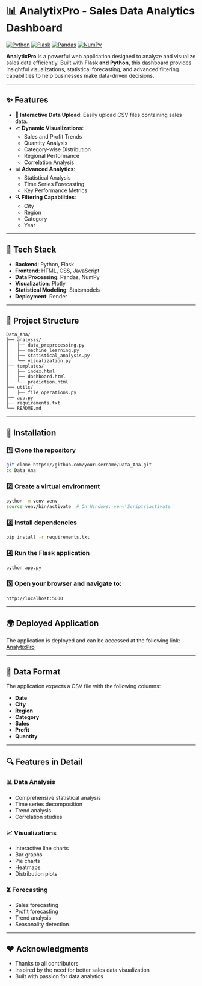 # 📊 AnalytixPro - Sales Data Analytics Dashboard

[![Python](https://img.shields.io/badge/Python-3.8+-blue.svg)](https://www.python.org/downloads/)
[![Flask](https://img.shields.io/badge/Flask-3.0.0-green.svg)](https://flask.palletsprojects.com/)
[![Pandas](https://img.shields.io/badge/Pandas-2.1.4-orange.svg)](https://pandas.pydata.org/)
[![NumPy](https://img.shields.io/badge/NumPy-1.26.2-lightblue.svg)](https://numpy.org/)

**AnalytixPro** is a powerful web application designed to analyze and visualize sales data efficiently. Built with **Flask and Python**, this dashboard provides insightful visualizations, statistical forecasting, and advanced filtering capabilities to help businesses make data-driven decisions.

---

## ✨ Features

- **📂 Interactive Data Upload**: Easily upload CSV files containing sales data.
- **📈 Dynamic Visualizations**:
  - Sales and Profit Trends
  - Quantity Analysis
  - Category-wise Distribution
  - Regional Performance
  - Correlation Analysis
- **📊 Advanced Analytics**:
  - Statistical Analysis
  - Time Series Forecasting
  - Key Performance Metrics
- **🔍 Filtering Capabilities**:
  - City
  - Region
  - Category
  - Year

---

## 🔧 Tech Stack

- **Backend**: Python, Flask
- **Frontend**: HTML, CSS, JavaScript
- **Data Processing**: Pandas, NumPy
- **Visualization**: Plotly
- **Statistical Modeling**: Statsmodels
- **Deployment**: Render

---

## 📂 Project Structure

```
Data_Ana/
├── analysis/
│   ├── data_preprocessing.py
│   ├── machine_learning.py
│   ├── statistical_analysis.py
│   └── visualization.py
├── templates/
│   ├── index.html
│   ├── dashboard.html
│   └── prediction.html
├── utils/
│   ├── file_operations.py
├── app.py
├── requirements.txt
└── README.md
```

---

## 🚀 Installation

### 1️⃣ Clone the repository
```sh
git clone https://github.com/yourusername/Data_Ana.git
cd Data_Ana
```

### 2️⃣ Create a virtual environment
```sh
python -m venv venv
source venv/bin/activate  # On Windows: venv\Scripts\activate
```

### 3️⃣ Install dependencies
```sh
pip install -r requirements.txt
```

### 4️⃣ Run the Flask application
```sh
python app.py
```

### 5️⃣ Open your browser and navigate to:
```
http://localhost:5000
```

---

## 🌍 Deployed Application
The application is deployed and can be accessed at the following link: [AnalytixPro](https://analytixpro-2.onrender.com/)

---

## 📜 Data Format

The application expects a CSV file with the following columns:
- **Date**
- **City**
- **Region**
- **Category**
- **Sales**
- **Profit**
- **Quantity**

---

## 🔍 Features in Detail

### 📊 Data Analysis
- Comprehensive statistical analysis
- Time series decomposition
- Trend analysis
- Correlation studies

### 📈 Visualizations
- Interactive line charts
- Bar graphs
- Pie charts
- Heatmaps
- Distribution plots

### ⏳ Forecasting
- Sales forecasting
- Profit forecasting
- Trend analysis
- Seasonality detection

---

## ❤️ Acknowledgments

- Thanks to all contributors
- Inspired by the need for better sales data visualization
- Built with passion for data analytics
